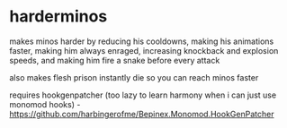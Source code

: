 # harderminos
makes minos harder by reducing his cooldowns, making his animations faster, making him always enraged, increasing knockback and explosion speeds, and making him fire a snake before every attack

also makes flesh prison instantly die so you can reach minos faster

requires hookgenpatcher (too lazy to learn harmony when i can just use monomod hooks) - https://github.com/harbingerofme/Bepinex.Monomod.HookGenPatcher
